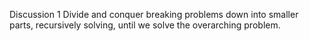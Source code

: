 

Discussion 1
Divide and conquer
breaking problems down into smaller parts, recursively solving, until we solve the overarching problem.